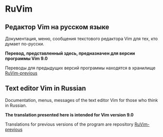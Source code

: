 # RuVim

## Редактор Vim на русском языке
Документация, меню, сообщения текстового редактора Vim для тех, кто думает по-русски.  

__Перевод, представленный здесь, предназначен для версии программы Vim 9.0__  

Переводы для предыдущих версий программы находятся в хранилище [RuVim-previous](https://github.com/RestorerZ/RuVim-previous)  

## Text editor Vim in Russian
Documentation, menus, messages of the text editor Vim for those who think in Russian.  

__The translation presented here is intended for Vim version 9.0__  

Translations for previous versions of the program are repository [RuVim-previous](https://github.com/RestorerZ/RuVim-previous)




